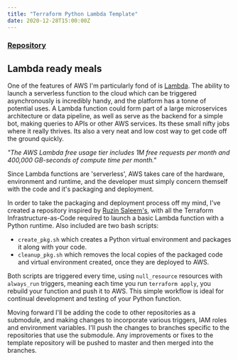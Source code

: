 ```yaml
---
title: "Terraform Python Lambda Template"
date: 2020-12-28T15:00:00Z
---
```


### [Repository](https://github.com/hajkeats/python_lambda_template)


## Lambda ready meals

One of the features of AWS I'm particularly fond of is [Lambda](https://aws.amazon.com/lambda/). The ability to launch a serverless function to the cloud which can be triggered asynchronously is incredibly handy, and the platform has a tonne of potential uses. A Lambda function could form part of a large microservices architecture or data pipeline, as well as serve as the backend for a simple bot, making queries to APIs or other AWS services. Its these small nifty jobs where it really thrives. Its also a very neat and low cost way to get code off the ground quickly. 

_"The AWS Lambda free usage tier includes 1M free requests per month and 400,000 GB-seconds of compute time per month."_

Since Lambda functions are 'serverless', AWS takes care of the hardware, environment and runtime, and the developer must simply concern themself with the code and it's packaging and deployment.

In order to take the packaging and deployment process off my mind, I've created a repository inspired by [Ruzin Saleem's](https://github.com/ruzin/terraform_aws_lambda_python), with all the Terraform Infrastructure-as-Code required to launch a basic Lambda function with a Python runtime. Also included are two bash scripts:

- `create_pkg.sh` which creates a Python virtual environment and packages it along with your code.
- `cleanup_pkg.sh` which removes the local copies of the packaged code and virtual environment created, once they are deployed to AWS.

Both scripts are triggered every time, using `null_resource` resources with `always_run` triggers, meaning each time you run `terraform apply`, you rebuild your function and push it to AWS. This simple workflow is ideal for continual development and testing of your Python function.

Moving forward I'll be adding the code to other repositories as a submodule, and making changes to incorporate various triggers, IAM roles and environment variables. I'll push the changes to branches specific to the repositories that use the submodule. Any improvements or fixes to the template repository will be pushed to master and then merged into the branches.